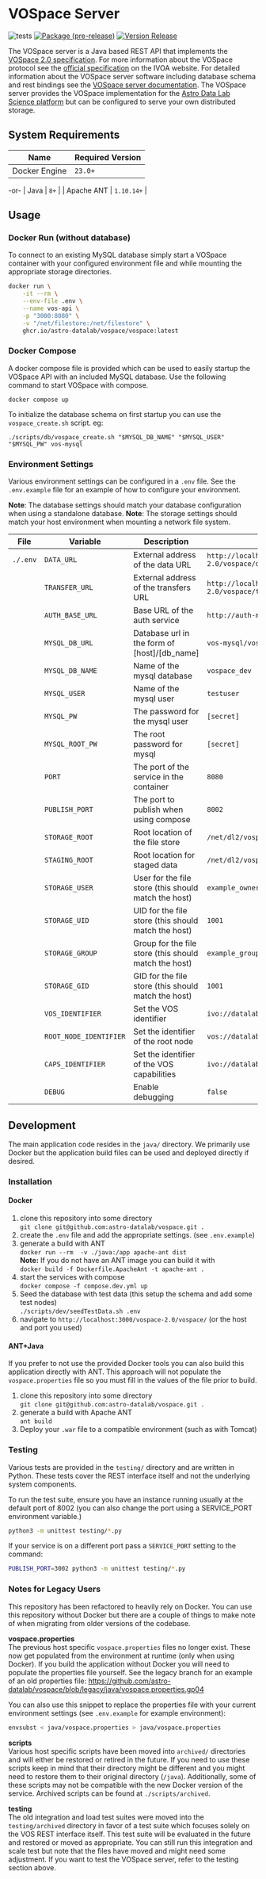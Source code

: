 # VOSpace Server

![tests](https://github.com/astro-datalab/vospace/actions/workflows/test.yml/badge.svg)
[![Package (pre-release)](https://github.com/astro-datalab/vospace/actions/workflows/package.yml/badge.svg)](https://github.com/astro-datalab/vospace/actions/workflows/package.yml)
[![Version Release](https://github.com/astro-datalab/vospace/actions/workflows/release.yml/badge.svg)](https://github.com/astro-datalab/vospace/actions/workflows/release.yml/badge.svg)

The VOSpace server is a Java based REST API that implements the [VOSpace 2.0 specification](https://ivoa.net/documents/VOSpace/20130329/REC-VOSpace-2.0-20130329.html). For more information about the VOSpace protocol see the [official specification](https://ivoa.net/documents/VOSpace/20130329/REC-VOSpace-2.0-20130329.html) on the IVOA website. For detailed information about the VOSpace server software including database schema and rest bindings see the [VOSpace server documentation](./docs/VOSpace.md). The VOSpace server provides the VOSpace implementation for the [Astro Data Lab Science platform](https://datalab.noirlab.edu/) but can be configured to serve your own distributed storage.

## System Requirements

| Name          | Required Version |
|---------------|------------------|
| Docker Engine | `23.0+`          |
-or-
| Java | `8+`          |
| Apache ANT | `1.10.14+`          |

## Usage

### Docker Run (without database)

To connect to an existing MySQL database simply start a VOSpace container with your configured environment file
and while mounting the appropriate storage directories.

```sh
docker run \
    -it --rm \
    --env-file .env \
    --name vos-api \
    -p "3000:8080" \
    -v "/net/filestore:/net/filestore" \
    ghcr.io/astro-datalab/vospace/vospace:latest
```

### Docker Compose

A docker compose file is provided which can be used to easily startup the VOSpace API with an included MySQL database.
Use the following command to start VOSpace with compose.

```
docker compose up
```

To initialize the database schema on first startup you can use the `vospace_create.sh` script. eg:

```
./scripts/db/vospace_create.sh "$MYSQL_DB_NAME" "$MYSQL_USER" "$MYSQL_PW" vos-mysql
```

### Environment Settings
Various environment settings can be configured in a `.env` file. See the `.env.example` file
for an example of how to configure your environment.  

**Note**: The database settings should match your database configuration when using a standalone database.
**Note**: The storage settings should match your host environment when mounting a network file system.

| File     | Variable               | Description                                           | Example                                               |
|----------|------------------------|-------------------------------------------------------|-------------------------------------------------------|
| `./.env` | `DATA_URL`             | External address of the data URL                      | `http://localhost:8080/vospace-2.0/vospace/data`      |
|          | `TRANSFER_URL`         | External address of the transfers URL                 | `http://localhost:8080/vospace-2.0/vospace/transfers` |
|          | `AUTH_BASE_URL`        | Base URL of the auth service                          | `http://auth-mock:8000`                               |
|          | `MYSQL_DB_URL`         | Database url in the form of [host]/[db_name]          | `vos-mysql/vospace_dev`                               |
|          | `MYSQL_DB_NAME`        | Name of the mysql database                            | `vospace_dev`                                         |
|          | `MYSQL_USER`           | Name of the mysql user                                | `testuser`                                            |
|          | `MYSQL_PW`             | The password for the mysql user                       | `[secret]`                                            |
|          | `MYSQL_ROOT_PW`        | The root password for mysql                           | `[secret]`                                            |
|          | `PORT`                 | The port of the service in the container              | `8080`                                                |
|          | `PUBLISH_PORT`         | The port to publish when using compose                | `8002`                                                |
|          | `STORAGE_ROOT`         | Root location of the file store                       | `/net/dl2/vospace/users`                              |
|          | `STAGING_ROOT`         | Root location for staged data                         | `/net/dl2/vospace/tmp`                                |
|          | `STORAGE_USER`         | User for the file store (this should match the host)  | `example_owner`                                       |
|          | `STORAGE_UID`          | UID for the file store (this should match the host)   | `1001`                                                |
|          | `STORAGE_GROUP`        | Group for the file store (this should match the host) | `example_group`                                       |
|          | `STORAGE_GID`          | GID for the file store (this should match the host)   | `1001`                                                |
|          | `VOS_IDENTIFIER`       | Set the VOS identifier                                | `ivo://datalab.noirlab/vospace`                       |
|          | `ROOT_NODE_IDENTIFIER` | Set the identifier of the root node                   | `vos://datalab.noirlab!vospace`                       |
|          | `CAPS_IDENTIFIER`      | Set the identifier of the VOS capabilities            | `ivo://datalab.noirlab/vospace/capabilities`          |
|          | `DEBUG`                | Enable debugging                                      | `false`                                               |

## Development

The main application code resides in the `java/` directory. We primarily use Docker but the application build files
can be used and deployed directly if desired.

### Installation

#### Docker

1. clone this repository into some directory  
```git clone git@github.com:astro-datalab/vospace.git .```
2. create the `.env` file and add the appropriate settings. (see `.env.example`)
3. generate a build with ANT  
```docker run --rm  -v ./java:/app apache-ant dist```  
**Note:** If you do not have an ANT image you can build it with  
```docker build -f Dockerfile.ApacheAnt -t apache-ant .```
4. start the services with compose  
```docker compose -f compose.dev.yml up```
5. Seed the database with test data (this setup the schema and add some test nodes)  
```./scripts/dev/seedTestData.sh .env```
6. navigate to `http://localhost:3000/vospace-2.0/vospace/` (or the host and port you used)

#### ANT+Java

If you prefer to not use the provided Docker tools you can also build this application directly
with ANT. This approach will not populate the `vospace.properties` file so you must
fill in the values of the file prior to build.

1. clone this repository into some directory  
```git clone git@github.com:astro-datalab/vospace.git .```
2. generate a build with Apache ANT  
```ant build```
3. Deploy your `.war` file to a compatible environment (such as with Tomcat)

### Testing

Various tests are provided in the `testing/` directory and are written in Python. These
tests cover the REST interface itself and not the underlying system components.

To run the test suite, ensure you have an instance running usually at the default
port of 8002 (you can also change the port using a SERVICE_PORT environment variable.)

```sh
python3 -m unittest testing/*.py
```

If your service is on a different port pass a `SERVICE_PORT` setting to the command:

```sh
PUBLISH_PORT=3002 python3 -m unittest testing/*.py
```

### Notes for Legacy Users

This repository has been refactored to heavily rely on Docker. You can use this
repository without Docker but there are a couple of things to make note of when
migrating from older versions of the codebase.

**vospace.properties**  
The previous host specific `vospace.properties` files no longer exist. These now
get populated from the environment at runtime (only when using Docker). If you
build the application without Docker you will need to populate the properties
file yourself. See the legacy branch for an example of an old properties file:
<https://github.com/astro-datalab/vospace/blob/legacy/java/vospace.properties.gp04>

  You can also use this snippet to replace the properties file with your current
environment settings (see `.env.example` for example environment):

  ```sh
  envsubst < java/vospace.properties > java/vospace.properties
  ```

**scripts**  
Various host specific scripts have been moved into `archived/` directories and will
either be restored or retired in the future. If you need to use these
scripts keep in mind that their directory might be different and you might need
to restore them to their original directory (`/java`). Additionally, some of these
scripts may not be compatible with the new Docker version of the service. Archived
scripts can be found at `./scripts/archived`.

**testing**  
The old integration and load test suites were moved into the `testing/archived`
directory in favor of a test suite which focuses solely on the VOS REST interface
itself. This test suite will be evaluated in the future and restored or moved as
appropriate. You can still run this integration and scale test but note that
the files have moved and might need some adjustment. If you want to test the
VOSpace server, refer to the testing section above.
